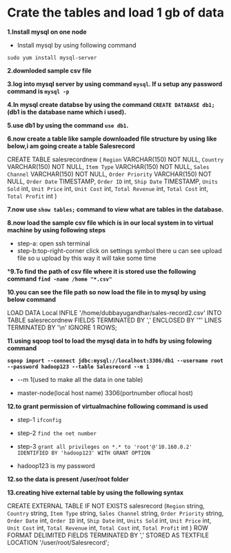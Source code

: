 # Crate the tables and load 1 gb of data

**1.Install mysql on one node**
* Install mysql by using following command

`sudo yum install mysql-server`

**2.downloded sample csv file** 

**3.log into mysql server by using command `mysql`. If u setup any password command is `mysql -p`**

**4.In mysql create databse by using the command `CREATE DATABASE db1;`(db1 is the database name which i used).**

**5.use db1 by using the command `use db1`.**

**6.now create a table like sample downloaded file structure by using like below,i am going create a table Salesrecord**

CREATE  TABLE salesrecordnew (
  `Region` VARCHAR(150) NOT NULL,
  `Country` VARCHAR(150) NOT NULL,
  `Item Type` VARCHAR(150) NOT NULL,
   `Sales Channel` VARCHAR(150) NOT NULL,
  `Order Priority` VARCHAR(150) NOT NULL,
  `Order Date` TIMESTAMP,
  `Order ID` int,
  `Ship Date` TIMESTAMP,
  `Units Sold` int,
  `Unit Price` int,
  `Unit Cost` int,
  `Total Revenue` int,
  `Total Cost` int,
  `Total Profit` int )

**7.now use `show tables;` command to view what are tables in the database.**

**8.now load the sample csv file which is in our local system in to virtual machine by using following steps**

* step-a: open ssh terminal 
* step-b:top-right-corner click on settings symbol there u can see upload file so u upload by this way it will take some time 

***9.To find the path of csv file where it is stored use the following command `find -name /home "*.csv"`**

**10.you can see the file path so now load the file in to mysql by using below command**

LOAD DATA Local INFILE '/home/dubbayugandhar/sales-record2.csv' 
INTO TABLE salesrecordnew
FIELDS TERMINATED BY ',' 
ENCLOSED BY '"'
LINES TERMINATED BY '\n'
IGNORE 1 ROWS;

**11.using sqoop tool to load the mysql data in to hdfs by using folowing command**

**`sqoop import --connect jdbc:mysql://localhost:3306/db1 --username root --password hadoop123 --table Salesrecord --m 1`**

* --m 1(used to make all the data in one table)

* master-node(local host name) 3306(portnumber oflocal host)

**12.to grant permission of virtualmachine following command is used**

* step-1
`ifconfig`

* step-2
`find the net number`

* step-3
`grant all privileges on *.* to 'root'@'10.160.0.2' IDENTIFIED BY 'hadoop123' WITH GRANT OPTION`


* hadoop123 is my password

**12.so the data is present /user/root folder**


**13.creating hive external table by using the following syntax**

CREATE EXTERNAL TABLE IF NOT EXISTS salesrecord
(`Region` string,
  `Country` string,
  `Item Type` string,
   `Sales Channel` string,
  `Order Priority` string,
  `Order Date` int,
  `Order ID` int,
  `Ship Date` int,
  `Units Sold` int,
  `Unit Price` int,
  `Unit Cost` int,
  `Total Revenue` int,
  `Total Cost` int,
  `Total Profit` int
  )
  ROW FORMAT DELIMITED
  FIELDS TERMINATED BY ','
  STORED AS TEXTFILE
  LOCATION '/user/root/Salesrecord';
